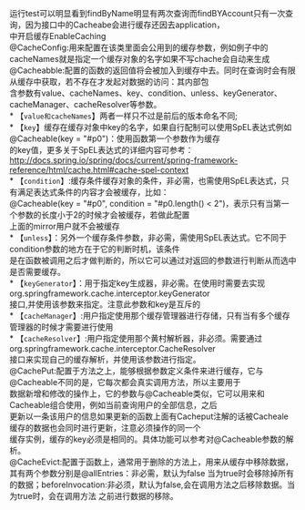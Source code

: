 运行test可以明显看到findByName明显有两次查询而findBYAccount只有一次查询，因为接口中的Cacheabe会进行缓存还因去application，<br>
中开启缓存EnableCaching
<br /> 
@CacheConfig:用来配置在该类里面会公用到的缓存参数，例如例子中的cacheNames就是指定一个缓存对象的名字如果不写chache会自动来生成
<br /> 
@Cacheabble:配置的函数的返回值将会被加入到缓存中去。同时在查询时会有限从缓存中获取，若不存在才发起对数据的访问：其内部包<br>
含参数有value、cacheNames、key、condition、unless、keyGenerator、cacheManager、cacheResolver等参数。
<br>* 【`value和cacheNames`】两者一样只不过是前后的版本命名不同;
<br>* 【`key`】缓存在缓存对象中key的名字，如果自行配制可以使用SpEL表达式例如@Cacheable(key = "#p0")：使用函数第一个参数作为缓存
<br>的key值，更多关于SpEL表达式的详细内容可参考：
<br>http://docs.spring.io/spring/docs/current/spring-framework-reference/html/cache.html#cache-spel-context
<br>* 【`condition`】:缓存条件缓存对象的条件，非必需，也需使用SpEL表达式，只有满足表达式条件的内容才会被缓存，比如：
<br>@Cacheable(key = "#p0", condition = "#p0.length() < 2")，表示只有当第一个参数的长度小于2的时候才会被缓存，若做此配置
<br>上面的mirror用户就不会被缓存
<br>* 【`unless`】：另外一个缓存条件参数，非必需，需使用SpEL表达式。它不同于condition参数的地方在于它的判断时机，该条件
<br>是在函数被调用之后才做判断的，所以它可以通过对返回的参数进行判断从而选中是否需要缓存。
<br>* 【`keyGenerator`】：用于指定key生成器，非必需。在使用时需要去实现org.springframework.cache.interceptor.keyGenerator
<br>接口,并使用该参数来指定。注意此参数和key是互斥的
<br>* 【`cacheManager`】:用户指定使用那个缓存管理器进行存储，只有当有多个缓存管理器的时候才需要进行使用
<br>* 【`cacheResolver`】:用户指定使用那个黄村解析器，非必须。需要通过org.springframework.cache.interceptor.CacheResolver
<br>接口来实现自己的缓存解析，并使用该参数进行指定。
<br />
@CachePut:配置于方法之上，能够根据参数定义条件来进行缓存，它与@Cacheable不同的是，它每次都会真实调用方法，所以主要用于
<br>数据新增和修改的操作上，它的参数与@Cacheable类似，它可以用来和Cacheable组合使用，例如当前查询用户的全部信息，之后
<br>更新以一条该用户的信息如果更新的函数上面有Cacheput注解的话被Cacheale缓存的数据也会同时进行更新，注意必须操作的同一个
<br>缓存实例，缓存的key必须是相同的。具体功能可以参考对@Cacheable参数的解析。
<br />
@CacheEvict:配置于函数上，通常用于删除的方法上，用来从缓存中移除数据，其有两个参数分别是@allEntries：非必需，默认为false
当为true时会移除掉所有的数据；beforeInvocation:非必须，默认为false,会在调用方法之后移除数据。当为true时，会在调用方法
之前进行数据的移除。
